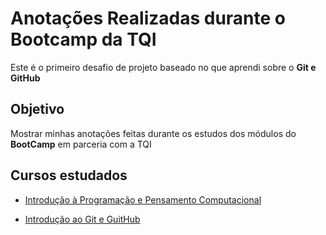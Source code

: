 # Anotações Realizadas durante o Bootcamp da TQI

Este é o primeiro desafio de projeto baseado no que aprendi sobre o **Git e GitHub**

## Objetivo

Mostrar minhas anotações feitas durante os estudos dos módulos do **BootCamp** em parceria com a TQI

## Cursos estudados

- [Introdução à Programação e Pensamento Computacional](anotacoes/curso-pensamento-computacional.md)

- [Introdução ao Git e GuitHub](anotacoes/git-github.md)
